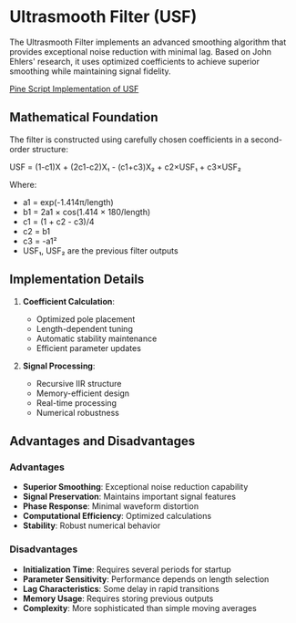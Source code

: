 # Ultrasmooth Filter (USF)

The Ultrasmooth Filter implements an advanced smoothing algorithm that provides exceptional noise reduction with minimal lag. Based on John Ehlers' research, it uses optimized coefficients to achieve superior smoothing while maintaining signal fidelity.

[Pine Script Implementation of USF](https://github.com/mihakralj/pinescript/blob/main/indicators/filters/ehusf.pine)

## Mathematical Foundation

The filter is constructed using carefully chosen coefficients in a second-order structure:

USF = (1-c1)X + (2c1-c2)X₁ - (c1+c3)X₂ + c2×USF₁ + c3×USF₂

Where:

- a1 = exp(-1.414π/length)
- b1 = 2a1 × cos(1.414 × 180/length)
- c1 = (1 + c2 - c3)/4
- c2 = b1
- c3 = -a1²
- USF₁, USF₂ are the previous filter outputs

## Implementation Details

1. **Coefficient Calculation**:
   - Optimized pole placement
   - Length-dependent tuning
   - Automatic stability maintenance
   - Efficient parameter updates

2. **Signal Processing**:
   - Recursive IIR structure
   - Memory-efficient design
   - Real-time processing
   - Numerical robustness

## Advantages and Disadvantages

### Advantages

- **Superior Smoothing**: Exceptional noise reduction capability
- **Signal Preservation**: Maintains important signal features
- **Phase Response**: Minimal waveform distortion
- **Computational Efficiency**: Optimized calculations
- **Stability**: Robust numerical behavior

### Disadvantages

- **Initialization Time**: Requires several periods for startup
- **Parameter Sensitivity**: Performance depends on length selection
- **Lag Characteristics**: Some delay in rapid transitions
- **Memory Usage**: Requires storing previous outputs
- **Complexity**: More sophisticated than simple moving averages
